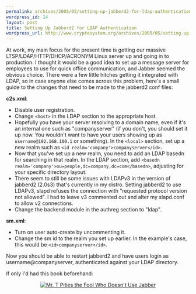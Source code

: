 ```yaml
--- 
permalink: archives/2005/05/setting-up-jabberd2-for-ldap-authentication
wordpress_id: 14
layout: post
title: Setting Up Jabberd2 for LDAP Authentication
wordpress_url: http://www.cryptosystem.org/archives/2005/05/setting-up-jabberd2-for-ldap-authentication/
---
```

At work, my main focus for the present time is getting our massive LTSP/LDAP/HTTP/DHCP/ACRONYM Linux server up and going in to production. I thought it would be a good idea to set up a message server for employees to use for quick office communication, and Jabber seemed the obvious choice. There were a few little hitches getting it integrated with LDAP, so in case anyone else comes across this problem, here's a small guide to the changes that need to be made to the jabberd2 conf files:

**c2s.xml**:

*   Disable user registration.
*   Change `<host>` in the LDAP section to the appropriate host.
*   Hopefully you have your server resolving to a domain name, even if it's an internal one such as "companyserver" (if you don't, you should set it up now. You wouldn't want to have your users showing up as `username@192.168.100.1` or something). In the `<local>` section, set up a new realm such as `<id realm='company'>companyserver</id>`.
*   Now that you've set up a new realm, you need to add an LDAP basedn for searching in that realm. In the LDAP section, add `<basedn realm='company'>ou=people,dc=company,dc=com</basedn>`, adjusting for your specific directory layout.
*   There seem to still be some issues with LDAPv3 in the version of jabberd2 (2.0s3) that's currently in my distro. Setting jabberd2 to use LDAPv3, slapd refuses the connection with "requested protocol version not allowed". I had to leave v3 commented out and alter my slapd.conf to allow v2 connections.
*   Change the backend module in the authreg section to "ldap".

**sm.xml**:

*   Turn on user auto-create by uncommenting it.
*   Change the sm id to the realm you set up earlier. In the example's case, this would be `<id>companyserver</id>`.

Now you should be able to restart jabberd2 and have users login as username@companyserver, authenticated against your LDAP directory.</local></host>

If only I'd had this book beforehand:

<p align="center"><a href="http://www.cryptosystem.org/images/tjabber3vq.jpg"><img src="http://www.cryptosystem.org/images/tjabber3vqt.jpg" alt="Mr. T Pities the Fool Who Doesn't Use Jabber" /></a></p>
